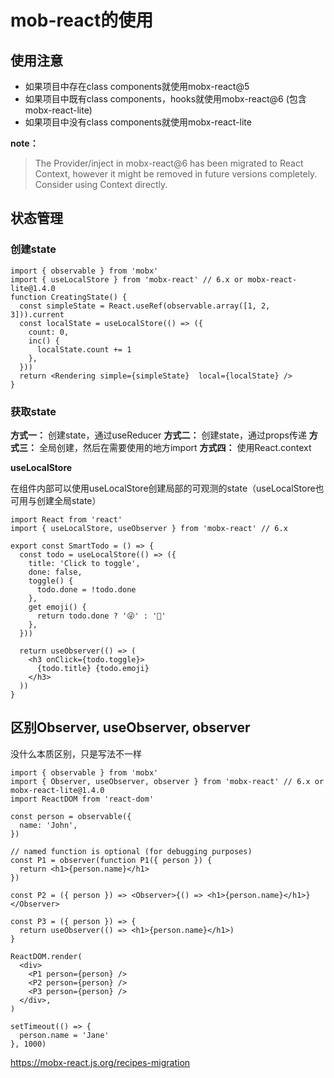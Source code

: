 # mob-react的使用

## 使用注意

- 如果项目中存在class components就使用mobx-react@5
- 如果项目中既有class components，hooks就使用mobx-react@6 (包含mobx-react-lite)
- 如果项目中没有class components就使用mobx-react-lite

**note：**

> The Provider/inject in mobx-react@6 has been migrated to React Context, however it might be removed in future versions completely. Consider using Context directly.

## 状态管理

### 创建state

```
import { observable } from 'mobx'
import { useLocalStore } from 'mobx-react' // 6.x or mobx-react-lite@1.4.0
function CreatingState() {
  const simpleState = React.useRef(observable.array([1, 2, 3])).current
  const localState = useLocalStore(() => ({
    count: 0,
    inc() {
      localState.count += 1
    },
  }))
  return <Rendering simple={simpleState}  local={localState} />
}
```

### 获取state 

**方式一：** 创建state，通过useReducer
**方式二：** 创建state，通过props传递
**方式三：** 全局创建，然后在需要使用的地方import
**方式四：** 使用React.context

**useLocalStore**

在组件内部可以使用useLocalStore创建局部的可观测的state（useLocalStore也可用与创建全局state）

```
import React from 'react'
import { useLocalStore, useObserver } from 'mobx-react' // 6.x

export const SmartTodo = () => {
  const todo = useLocalStore(() => ({
    title: 'Click to toggle',
    done: false,
    toggle() {
      todo.done = !todo.done
    },
    get emoji() {
      return todo.done ? '😜' : '🏃'
    },
  }))

  return useObserver(() => (
    <h3 onClick={todo.toggle}>
      {todo.title} {todo.emoji}
    </h3>
  ))
}
```

## 区别Observer, useObserver, observer

没什么本质区别，只是写法不一样

```
import { observable } from 'mobx'
import { Observer, useObserver, observer } from 'mobx-react' // 6.x or mobx-react-lite@1.4.0
import ReactDOM from 'react-dom'

const person = observable({
  name: 'John',
})

// named function is optional (for debugging purposes)
const P1 = observer(function P1({ person }) {
  return <h1>{person.name}</h1>
})

const P2 = ({ person }) => <Observer>{() => <h1>{person.name}</h1>}</Observer>

const P3 = ({ person }) => {
  return useObserver(() => <h1>{person.name}</h1>)
}

ReactDOM.render(
  <div>
    <P1 person={person} />
    <P2 person={person} />
    <P3 person={person} />
  </div>,
)

setTimeout(() => {
  person.name = 'Jane'
}, 1000)
```


https://mobx-react.js.org/recipes-migration
